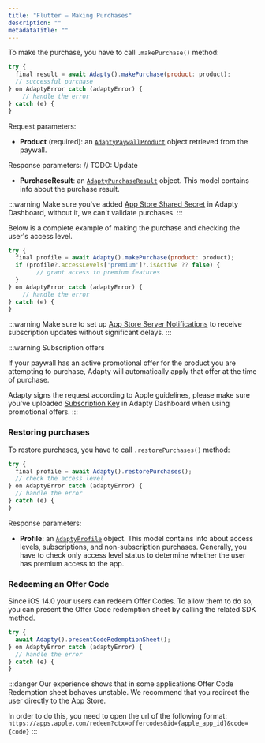 ```yaml
---
title: "Flutter – Making Purchases"
description: ""
metadataTitle: ""
---
```


To make the purchase, you have to call `.makePurchase()` method:

```javascript title="Flutter"
try {
  final result = await Adapty().makePurchase(product: product);
  // successful purchase
} on AdaptyError catch (adaptyError) {
	// handle the error
} catch (e) {
}
```

Request parameters:

- **Product** (required): an [`AdaptyPaywallProduct`](sdk-models#adaptypaywallproduct) object retrieved from the paywall.

Response parameters: // TODO: Update

- **PurchaseResult**: an [`AdaptyPurchaseResult`](sdk-models#adaptypurchaseresult) object. This model contains info about the purchase result. 

:::warning
Make sure you've added [App Store Shared Secret](app-store-shared-secret) in Adapty Dashboard, without it, we can't validate purchases.
:::

Below is a complete example of making the purchase and checking the user's access level.

```javascript title="Flutter"
try {
  final profile = await Adapty().makePurchase(product: product);
  if (profile?.accessLevels['premium']?.isActive ?? false) {
		// grant access to premium features      
  }
} on AdaptyError catch (adaptyError) {
	// handle the error
} catch (e) {
}
```

:::warning
Make sure to set up [App Store Server Notifications](app-store-server-notifications) to receive subscription updates without significant delays.
:::

:::warning
Subscription offers

If your paywall has an active promotional offer for the product you are attempting to purchase, Adapty will automatically apply that offer at the time of purchase.

Adapty signs the request according to Apple guidelines, please make sure you've uploaded [Subscription Key](app-store-promotional-offers) in Adapty Dashboard when using promotional offers.
:::

### Restoring purchases

To restore purchases, you have to call `.restorePurchases()` method:

```javascript title="Flutter"
try {
  final profile = await Adapty().restorePurchases();
  // check the access level
} on AdaptyError catch (adaptyError) {
  // handle the error
} catch (e) {
}
```

Response parameters:

- **Profile**: an [`AdaptyProfile`](sdk-models#adaptyprofile) object. This model contains info about access levels, subscriptions, and non-subscription purchases. Generally, you have to check only access level status to determine whether the user has premium access to the app.

### Redeeming an Offer Code

Since iOS 14.0 your users can redeem Offer Codes. To allow them to do so, you can present the Offer Code redemption sheet by calling the related SDK method.

```javascript title="Flutter"
try {
  await Adapty().presentCodeRedemptionSheet();
} on AdaptyError catch (adaptyError) {
  // handle the error
} catch (e) {
}
```

:::danger
Our experience shows that in some applications Offer Code Redemption sheet behaves unstable. We recommend that you redirect the user directly to the App Store.

In order to do this, you need to open the url of the following format:
`https://apps.apple.com/redeem?ctx=offercodes&id={apple_app_id}&code={code}`
:::